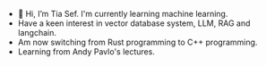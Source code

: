 - 👋 Hi, I’m Tia Sef. I'm currently learning machine learning.
- Have a keen interest in vector database system, LLM, RAG and langchain.
- Am now switching from Rust programming to C++ programming.
- Learning from Andy Pavlo's lectures.
